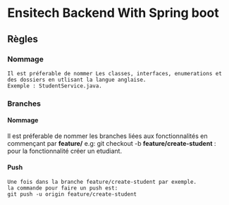 # Ensitech Backend With Spring boot

## Règles
### Nommage 
    Il est préferable de nommer Les classes, interfaces, enumerations et des dossiers en utlisant la langue anglaise.
    Exemple : StudentService.java.

### Branches

#### Nommage

Il est préferable de nommer les branches liées aux fonctionnalités en commençant par  **feature/** 
e.g: git checkout -b **feature/create-student** : pour la fonctionnalité créer un etudiant.

#### Push 
    Une fois dans la branche feature/create-student par exemple.
    la commande pour faire un push est:
    git push -u origin feature/create-student




